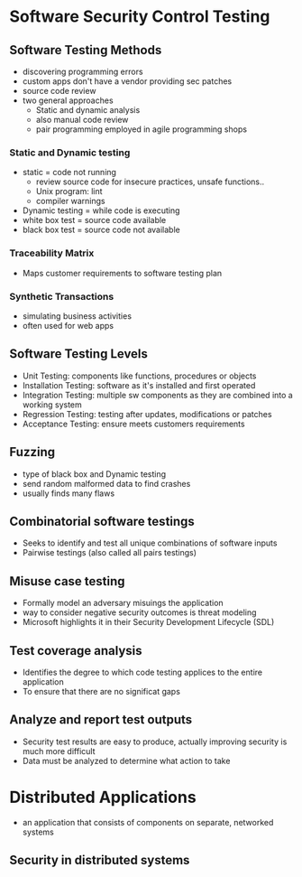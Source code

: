 # Software Security Control Testing

## Software Testing Methods
* discovering programming errors
* custom apps don't have a vendor providing sec patches
* source code review
* two general approaches
  * Static and dynamic analysis
  * also manual code review
  * pair programming employed in agile programming shops

### Static and Dynamic testing
* static = code not running
  * review source code for insecure practices, unsafe functions..
  * Unix program: lint
  * compiler warnings
* Dynamic testing = while code is executing
* white box test = source code available
* black box test = source code not available


### Traceability Matrix
* Maps customer requirements to software testing plan

### Synthetic Transactions
* simulating business activities
* often used for web apps

## Software Testing Levels
* Unit Testing: components like functions, procedures or objects
* Installation Testing: software as it's installed and first operated
* Integration Testing: multiple sw components as they are combined into a working system
* Regression Testing: testing after updates, modifications or patches
* Acceptance Testing: ensure meets customers requirements

## Fuzzing
* type of black box and Dynamic testing
* send random malformed data to find crashes
* usually finds many flaws

## Combinatorial software testings
* Seeks to identify and test all unique combinations of software inputs
* Pairwise testings (also called all pairs testings)

## Misuse case testing
* Formally model an adversary misuings the application
* way to consider negative security outcomes is threat modeling
* Microsoft highlights it in their Security Development Lifecycle (SDL)

## Test coverage analysis
* Identifies the degree to which code testing applices to the entire application
* To ensure that there are no significat gaps

## Analyze and report test outputs
* Security test results are easy to produce, actually improving security is much more difficult
* Data must be analyzed to determine what action to take


# Distributed Applications
* an application that consists of components on separate, networked systems

## Security in distributed systems

 
